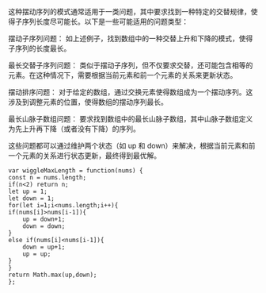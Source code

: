这种摆动序列的模式通常适用于一类问题，其中要求找到一种特定的交替规律，使得子序列长度尽可能长。以下是一些可能适用的问题类型：

摆动子序列问题： 如上述例子，找到数组中的一种交替上升和下降的模式，使得子序列的长度最长。

最长交替子序列问题： 类似于摆动子序列，但不仅要求交替，还可能包含相等的元素。在这种情况下，需要根据当前元素和前一个元素的关系来更新状态。

摆动排序问题： 对于给定的数组，通过交换元素使得数组成为一个摆动序列。这涉及到调整元素的位置，使得数组的摆动序列最长。

最长山脉子数组问题： 要求找到数组中的最长山脉子数组，其中山脉子数组定义为先上升再下降（或者没有下降）的序列。

这些问题都可以通过维护两个状态（如 up 和 down）来解决，根据当前元素和前一个元素的关系进行状态更新，最终得到最优解。

```code
var wiggleMaxLength = function(nums) {
const n = nums.length;
if(n<2) return n;
let up = 1;
let down = 1;
for(let i=1;i<nums.length;i++){
if(nums[i]>nums[i-1]){
    up = down+1;
    down = down;
}
else if(nums[i]<nums[i-1]){
    down = up+1;
    up = up;
}
}
return Math.max(up,down);
};
```
